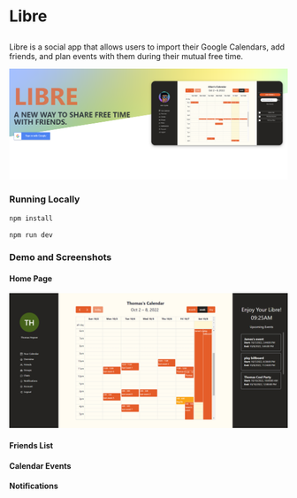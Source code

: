 # Libre
##

Libre is a social app that allows users to import their Google Calendars, add friends, and plan events with them during their mutual free time.

![Login Page](/docs/Libre-Login.PNG)

### Running Locally

```
npm install
```

```
npm run dev
```

### Demo and Screenshots

#### Home Page

![Login Page](/docs/Libre-Calendar-View.PNG)

#### Friends List

#### Calendar Events

#### Notifications





